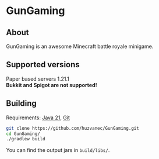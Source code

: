 # GunGaming
## About
GunGaming is an awesome Minecraft battle royale minigame.
## Supported versions
Paper based servers 1.21.1<br>
**Bukkit and Spigot are not supported!**
## Building
Requirements:
[Java 21](https://www.oracle.com/java/technologies/downloads/#java21), [Git](https://git-scm.com/downloads)<br>
```bash
git clone https://github.com/huzvanec/GunGaming.git
cd GunGaming/
./gradlew build
```
You can find the output jars in `build/libs/`.